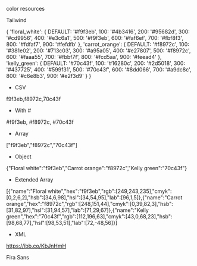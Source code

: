 color resources

Tailwind

{ 'floral_white': { DEFAULT: '#f9f3eb', 100: '#4b3416', 200: '#95682d', 300: '#cd9956', 400: '#e3c6a1', 500: '#f9f3eb', 600: '#faf6ef', 700: '#fbf8f3', 800: '#fdfaf7', 900: '#fefdfb' }, 'carrot_orange': { DEFAULT: '#f8972c', 100: '#381e02', 200: '#713c03', 300: '#a95a05', 400: '#e27807', 500: '#f8972c', 600: '#faaa55', 700: '#fbbf7f', 800: '#fcd5aa', 900: '#feead4' }, 'kelly_green': { DEFAULT: '#70c43f', 100: '#16280c', 200: '#2d5018', 300: '#437725', 400: '#599f31', 500: '#70c43f', 600: '#8dd066', 700: '#a9dc8c', 800: '#c6e8b3', 900: '#e2f3d9' } }

- CSV

f9f3eb,f8972c,70c43f

- With #

#f9f3eb, #f8972c, #70c43f

- Array

["f9f3eb","f8972c","70c43f"]

- Object

{"Floral white":"f9f3eb","Carrot orange":"f8972c","Kelly green":"70c43f"}

- Extended Array

[{"name":"Floral white","hex":"f9f3eb","rgb":[249,243,235],"cmyk":[0,2,6,2],"hsb":[34,6,98],"hsl":[34,54,95],"lab":[96,1,5]},{"name":"Carrot orange","hex":"f8972c","rgb":[248,151,44],"cmyk":[0,39,82,3],"hsb":[31,82,97],"hsl":[31,94,57],"lab":[71,29,67]},{"name":"Kelly green","hex":"70c43f","rgb":[112,196,63],"cmyk":[43,0,68,23],"hsb":[98,68,77],"hsl":[98,53,51],"lab":[72,-48,56]}]

- XML

<palette>
  <color name="Floral white" hex="f9f3eb" r="249" g="243" b="235" />
  <color name="Carrot orange" hex="f8972c" r="248" g="151" b="44" />
  <color name="Kelly green" hex="70c43f" r="112" g="196" b="63" />
</palette>


https://ibb.co/KbJnHmH

Fira Sans